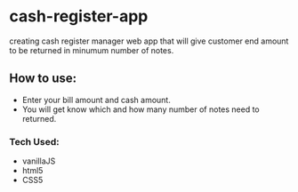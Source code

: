 # cash-register-app
creating cash register manager web app that will give customer end amount to be returned in minumum number of notes.
## How to use:
- Enter your bill amount and cash amount.
- You will get know which and how many number of notes need to returned.
### Tech Used:
- vanillaJS
- html5
- CSS5

